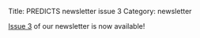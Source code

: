Title: PREDICTS newsletter issue 3
Category: newsletter

[Issue 3](/newsletters/PREDICTSNewsletterSummer2013.pdf)
of our newsletter is now available!
